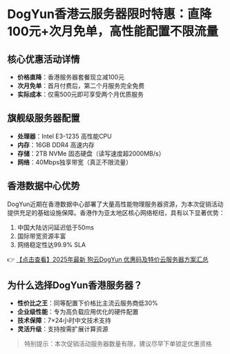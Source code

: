 # DogYun香港云服务器限时特惠：直降100元+次月免单，高性能配置不限流量

## 核心优惠活动详情
- **价格直降**：香港服务器套餐现立减100元
- **次月免单**：首月付费后，第二个月服务完全免费
- **实际成本**：仅需500元即可享受两个月优质服务

## 旗舰级服务器配置
- **处理器**：Intel E3-1235 高性能CPU
- **内存**：16GB DDR4 高速内存
- **存储**：2TB NVMe 固态硬盘（读写速度超2000MB/s）
- **网络**：40Mbps独享带宽（真正不限流量）

## 香港数据中心优势
DogYun近期在香港数据中心部署了大量高性能物理服务器资源，为本次促销活动提供充足的基础设施保障。香港作为亚太地区核心网络枢纽，具有以下显著优势：
1. 中国大陆访问延迟低于50ms
2. 国际带宽资源丰富
3. 网络稳定性达99.9% SLA

👉 [【点击查看】2025年最新 狗云DogYun 优惠码及特价云服务器方案汇总](https://bit.ly/DogYun)

## 为什么选择DogYun香港服务器？
- **性价比之王**：同等配置下价格比主流云服务商低30%
- **企业级性能**：专为高负载应用优化的硬件配置
- **技术保障**：7×24小时中文技术支持
- **灵活升级**：支持按需扩展计算资源

> 特别提示：本次促销活动服务器数量有限，建议尽早下单锁定优惠资格